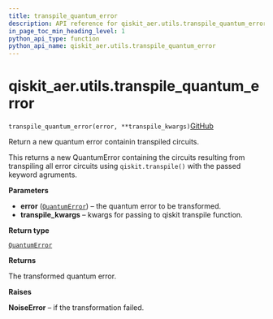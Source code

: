 ```yaml
---
title: transpile_quantum_error
description: API reference for qiskit_aer.utils.transpile_quantum_error
in_page_toc_min_heading_level: 1
python_api_type: function
python_api_name: qiskit_aer.utils.transpile_quantum_error
---
```


# qiskit\_aer.utils.transpile\_quantum\_error

<span id="qiskit_aer.utils.transpile_quantum_error" />

`transpile_quantum_error(error, **transpile_kwargs)`[GitHub](https://github.com/qiskit/qiskit-aer/tree/stable/0.11/qiskit_aer/utils/noise_transformation.py "view source code")

Return a new quantum error containin transpiled circuits.

This returns a new QuantumError containing the circuits resulting from transpiling all error circuits using `qiskit.transpile()` with the passed keyword agruments.

**Parameters**

*   **error** ([`QuantumError`](qiskit_aer.noise.QuantumError "qiskit_aer.noise.errors.quantum_error.QuantumError")) – the quantum error to be transformed.
*   **transpile\_kwargs** – kwargs for passing to qiskit transpile function.

**Return type**

[`QuantumError`](qiskit_aer.noise.QuantumError "qiskit_aer.noise.errors.quantum_error.QuantumError")

**Returns**

The transformed quantum error.

**Raises**

**NoiseError** – if the transformation failed.

